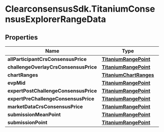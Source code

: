 # ClearconsensusSdk.TitaniumConsensusExplorerRangeData

## Properties

Name | Type | Description | Notes
------------ | ------------- | ------------- | -------------
**allParticipantCrsConsensusPrice** | [**TitaniumRangePoint**](TitaniumRangePoint.md) |  | [optional] 
**challengeOverlayCrsConsensusPrice** | [**TitaniumRangePoint**](TitaniumRangePoint.md) |  | [optional] 
**chartRanges** | [**TitaniumChartRanges**](TitaniumChartRanges.md) |  | [optional] 
**evpMid** | [**TitaniumRangePoint**](TitaniumRangePoint.md) |  | [optional] 
**expertPostChallengeConsensusPrice** | [**TitaniumRangePoint**](TitaniumRangePoint.md) |  | [optional] 
**expertPreChallengeConsensusPrice** | [**TitaniumRangePoint**](TitaniumRangePoint.md) |  | [optional] 
**marketDataCrsConsensusPrice** | [**TitaniumRangePoint**](TitaniumRangePoint.md) |  | [optional] 
**submissionMeanPoint** | [**TitaniumRangePoint**](TitaniumRangePoint.md) |  | [optional] 
**submissionPoint** | [**TitaniumRangePoint**](TitaniumRangePoint.md) |  | [optional] 


